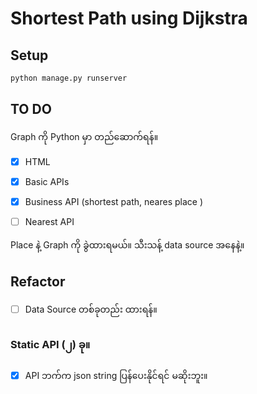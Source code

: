 # Shortest Path using Dijkstra


## Setup 

```bash
python manage.py runserver
```

## TO DO

Graph ကို Python မှာ တည်ဆောက်ရန်။


- [x] HTML
- [x] Basic APIs
- [x] Business API (shortest path, neares place )
- [ ] Nearest API


Place နဲ့
Graph ကို ခွဲထားရမယ်။
သီးသန့် data source အနေနဲ့။


## Refactor

- [ ] Data Source တစ်ခုတည်း ထားရန်။
### Static API (၂) ခု။


- [x] API ဘက်က json string ပြန်ပေးနိုင်ရင် မဆိုးဘူး။
